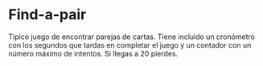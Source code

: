 # Find-a-pair
Tipico juego de encontrar parejas de cartas.
Tiene incluido un cronómetro con los segundos que tardas en completar el juego y un contador con un número máximo de intentos. Si llegas a 20 pierdes.
